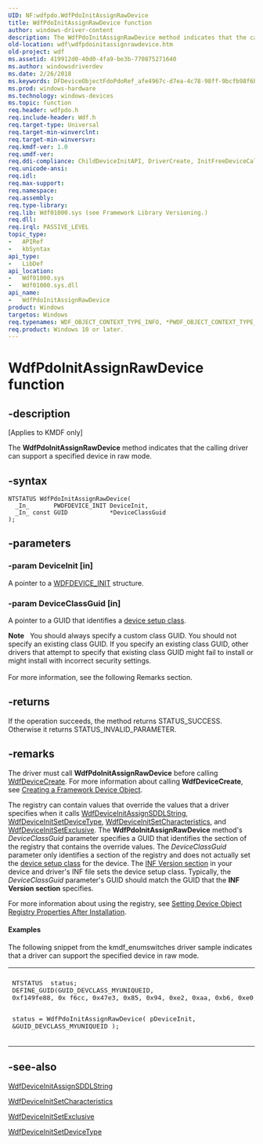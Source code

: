 ```yaml
---
UID: NF:wdfpdo.WdfPdoInitAssignRawDevice
title: WdfPdoInitAssignRawDevice function
author: windows-driver-content
description: The WdfPdoInitAssignRawDevice method indicates that the calling driver can support a specified device in raw mode.
old-location: wdf\wdfpdoinitassignrawdevice.htm
old-project: wdf
ms.assetid: 419912d0-40d0-4fa9-be3b-770875271640
ms.author: windowsdriverdev
ms.date: 2/26/2018
ms.keywords: DFDeviceObjectFdoPdoRef_afe4967c-d7ea-4c78-98ff-9bcfb98f6b80.xml, WdfPdoInitAssignRawDevice, WdfPdoInitAssignRawDevice method, kmdf.wdfpdoinitassignrawdevice, wdf.wdfpdoinitassignrawdevice, wdfpdo/WdfPdoInitAssignRawDevice
ms.prod: windows-hardware
ms.technology: windows-devices
ms.topic: function
req.header: wdfpdo.h
req.include-header: Wdf.h
req.target-type: Universal
req.target-min-winverclnt: 
req.target-min-winversvr: 
req.kmdf-ver: 1.0
req.umdf-ver: 
req.ddi-compliance: ChildDeviceInitAPI, DriverCreate, InitFreeDeviceCallback, InitFreeDeviceCreate, InitFreeNull, KmdfIrql, KmdfIrql2,  PdoDeviceInitAPI, PdoInitFreeDeviceCallback, PdoInitFreeDeviceCreate
req.unicode-ansi: 
req.idl: 
req.max-support: 
req.namespace: 
req.assembly: 
req.type-library: 
req.lib: Wdf01000.sys (see Framework Library Versioning.)
req.dll: 
req.irql: PASSIVE_LEVEL
topic_type:
-	APIRef
-	kbSyntax
api_type:
-	LibDef
api_location:
-	Wdf01000.sys
-	Wdf01000.sys.dll
api_name:
-	WdfPdoInitAssignRawDevice
product: Windows
targetos: Windows
req.typenames: WDF_OBJECT_CONTEXT_TYPE_INFO, *PWDF_OBJECT_CONTEXT_TYPE_INFO
req.product: Windows 10 or later.
---
```


# WdfPdoInitAssignRawDevice function


## -description


<p class="CCE_Message">[Applies to KMDF only]

The <b>WdfPdoInitAssignRawDevice</b> method indicates that the calling driver can support a specified device in raw mode.


## -syntax


````
NTSTATUS WdfPdoInitAssignRawDevice(
  _In_       PWDFDEVICE_INIT DeviceInit,
  _In_ const GUID            *DeviceClassGuid
);
````


## -parameters




### -param DeviceInit [in]

A pointer to a <a href="https://msdn.microsoft.com/library/windows/hardware/ff546951">WDFDEVICE_INIT</a> structure.


### -param DeviceClassGuid [in]

A pointer to a GUID that identifies a <a href="https://msdn.microsoft.com/en-us/library/windows/hardware/ff552344">device setup class</a>.

<div class="alert"><b>Note</b>    You should always specify a custom class GUID. You should not specify an existing class GUID. If you specify an existing class GUID, other drivers that attempt to specify that existing class GUID might fail to install or might install with incorrect security settings.</div>
<div> </div>
For more information, see the following Remarks section.


## -returns



If the operation succeeds, the method returns STATUS_SUCCESS. Otherwise it returns STATUS_INVALID_PARAMETER.




## -remarks



The driver must call <b>WdfPdoInitAssignRawDevice</b> before calling <a href="..\wdfdevice\nf-wdfdevice-wdfdevicecreate.md">WdfDeviceCreate</a>. For more information about calling <b>WdfDeviceCreate</b>, see <a href="https://docs.microsoft.com/en-us/windows-hardware/drivers/wdf/creating-a-framework-device-object">Creating a Framework Device Object</a>.

The registry can contain values that override the values that a driver specifies when it calls <a href="..\wdfdevice\nf-wdfdevice-wdfdeviceinitassignsddlstring.md">WdfDeviceInitAssignSDDLString</a>, <a href="..\wdfdevice\nf-wdfdevice-wdfdeviceinitsetdevicetype.md">WdfDeviceInitSetDeviceType</a>, <a href="..\wdfdevice\nf-wdfdevice-wdfdeviceinitsetcharacteristics.md">WdfDeviceInitSetCharacteristics</a>, and <a href="..\wdfdevice\nf-wdfdevice-wdfdeviceinitsetexclusive.md">WdfDeviceInitSetExclusive</a>. The <b>WdfPdoInitAssignRawDevice</b> method's <i>DeviceClassGuid</i> parameter specifies a GUID that identifies the section of the registry that contains the override values. The <i>DeviceClassGuid</i> parameter only identifies a section of the registry and does not actually set the <a href="https://msdn.microsoft.com/en-us/library/windows/hardware/ff552344">device setup class</a> for the device. The <a href="https://msdn.microsoft.com/53e30950-28a3-4ae3-a351-a917b02c84a5">INF Version section</a> in your device and driver's INF file sets the device setup class. Typically, the <i>DeviceClassGuid</i> parameter's GUID should match the GUID that the <b>INF Version section</b> specifies. 

For more information about using the registry, see <a href="https://msdn.microsoft.com/library/windows/hardware/ff563755">Setting Device Object Registry Properties After Installation</a>.


#### Examples

The following snippet from the kmdf_enumswitches driver sample indicates that a driver can support the specified device in raw mode.

<div class="code"><span codelanguage=""><table>
<tr>
<th></th>
</tr>
<tr>
<td>
<pre>NTSTATUS  status;
DEFINE_GUID(GUID_DEVCLASS_MYUNIQUEID,
0xf149fe88, 0x f6cc, 0x47e3, 0x85, 0x94, 0xe2, 0xaa, 0xb6, 0xe0, 0x3b, 0xdf);

status = WdfPdoInitAssignRawDevice(
                                   pDeviceInit,
                                   &amp;GUID_DEVCLASS_MYUNIQUEID
                                   );
</pre>
</td>
</tr>
</table></span></div>



## -see-also

<a href="..\wdfdevice\nf-wdfdevice-wdfdeviceinitassignsddlstring.md">WdfDeviceInitAssignSDDLString</a>



<a href="..\wdfdevice\nf-wdfdevice-wdfdeviceinitsetcharacteristics.md">WdfDeviceInitSetCharacteristics</a>



<a href="..\wdfdevice\nf-wdfdevice-wdfdeviceinitsetexclusive.md">WdfDeviceInitSetExclusive</a>



<a href="..\wdfdevice\nf-wdfdevice-wdfdeviceinitsetdevicetype.md">WdfDeviceInitSetDeviceType</a>



 

 


